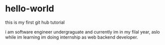 # hello-world
this is my first git hub tutorial


i am software engineer undergraguate and currently im in my filal year, aslo while im learning im doing internship as web backend developer.  
